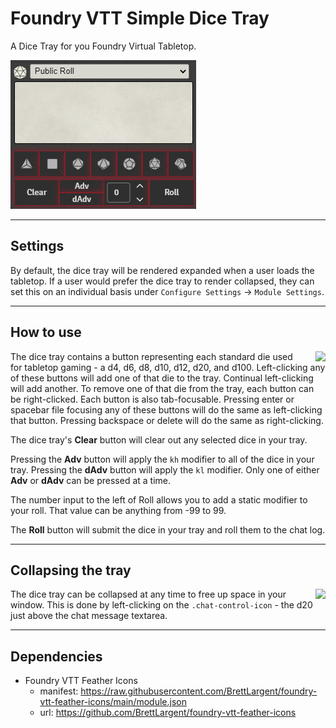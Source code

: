 # Foundry VTT Simple Dice Tray

A Dice Tray for you Foundry Virtual Tabletop.

![dice tray](./assets/dice-tray.png)

---

## Settings

By default, the dice tray will be rendered expanded when a user loads the tabletop. If a user would prefer the dice tray to render collapsed, they can set this on an individual basis under `Configure Settings` &rarr; `Module Settings`.

---

## How to use

<image align="right" src="./assets/dice-tray-use.gif" style="padding-left: 1rem;" />

The dice tray contains a button representing each standard die used for tabletop gaming - a d4, d6, d8, d10, d12, d20, and d100. Left-clicking any of these buttons will add one of that die to the tray. Continual left-clicking will add another. To remove one of that die from the tray, each button can be right-clicked. Each button is also tab-focusable. Pressing enter or spacebar file focusing any of these buttons will do the same as left-clicking that button. Pressing backspace or delete will do the same as right-clicking.

The dice tray's **Clear** button will clear out any selected dice in your tray.

Pressing the **Adv** button will apply the `kh` modifier to all of the dice in your tray. Pressing the **dAdv** button will apply the `kl` modifier. Only one of either **Adv** or **dAdv** can be pressed at a time.

The number input to the left of Roll allows you to add a static modifier to your roll. That value can be anything from -99 to 99.

The **Roll** button will submit the dice in your tray and roll them to the chat log.

---

## Collapsing the tray

<image align="right" src="./assets/dice-tray-collapse.gif" style="padding-left: 1rem;" />

The dice tray can be collapsed at any time to free up space in your window. This is done by left-clicking on the `.chat-control-icon` - the d20 just above the chat message textarea.

---

## Dependencies

- Foundry VTT Feather Icons
  - manifest: https://raw.githubusercontent.com/BrettLargent/foundry-vtt-feather-icons/main/module.json
  - url: https://github.com/BrettLargent/foundry-vtt-feather-icons
